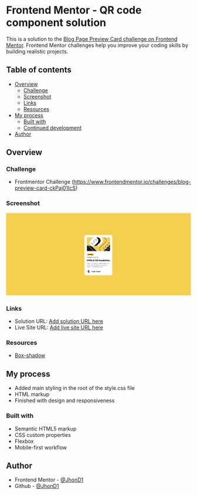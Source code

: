 # Frontend Mentor - QR code component solution

This is a solution to the [Blog Page Preview Card challenge on Frontend Mentor](https://www.frontendmentor.io/challenges/blog-preview-card-ckPaj01IcS). Frontend Mentor challenges help you improve your coding skills by building realistic projects. 

## Table of contents

- [Overview](#overview)
  - [Challenge](#challenge)
  - [Screenshot](#screenshot)
  - [Links](#links)
  - [Resources](#resources)
- [My process](#my-process)
  - [Built with](#built-with)
  - [Continued development](#continued-development)
- [Author](#author)

## Overview
### Challenge
- Frontmentor Challenge (https://www.frontendmentor.io/challenges/blog-preview-card-ckPaj01IcS)

### Screenshot
![](./screenshot_blog_preview_card.png)

### Links

- Solution URL: [Add solution URL here](https://www.frontendmentor.io/solutions/blog-preview-card-using-html-and-css-k_HjuJofHg)
- Live Site URL: [Add live site URL here](https://frontend-mentor-challenges-3bne.vercel.app/)

### Resources

- [Box-shadow](https://developer.mozilla.org/en-US/docs/Web/CSS/box-shadow)

## My process
- Added main styling in the root of the style.css file
- HTML markup
- Finished with design and responsiveness

### Built with

- Semantic HTML5 markup
- CSS custom properties
- Flexbox
- Mobile-first workflow

## Author

- Frontend Mentor - [@JhonD1](https://www.frontendmentor.io/profile/JhonD1)
- Github - [@JhonD1](https://github.com/JhonD1)


